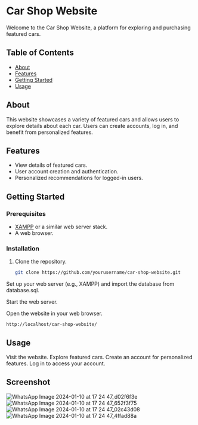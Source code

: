 
# Car Shop Website

Welcome to the Car Shop Website, a platform for exploring and purchasing featured cars.

## Table of Contents

- [About](#about)
- [Features](#features)
- [Getting Started](#getting-started)
- [Usage](#usage)


## About

This website showcases a variety of featured cars and allows users to explore details about each car. Users can create accounts, log in, and benefit from personalized features.

## Features

- View details of featured cars.
- User account creation and authentication.
- Personalized recommendations for logged-in users.

## Getting Started

### Prerequisites

- [XAMPP](https://www.apachefriends.org/index.html) or a similar web server stack.
- A web browser.

### Installation

1. Clone the repository.
   ```bash
   git clone https://github.com/yourusername/car-shop-website.git
Set up your web server (e.g., XAMPP) and import the database from database.sql.

Start the web server.

Open the website in your web browser.
```
http://localhost/car-shop-website/
```
## Usage
Visit the website.
Explore featured cars.
Create an account for personalized features.
Log in to access your account.

## Screenshot
![WhatsApp Image 2024-01-10 at 17 24 47_d02f6f3e](https://github.com/parvsablok/Xenonstack_Task2/assets/99950588/53108c4d-a078-4129-b655-efca5efac2c7)
![WhatsApp Image 2024-01-10 at 17 24 47_652f3f75](https://github.com/parvsablok/Xenonstack_Task2/assets/99950588/48d9d4d1-fb53-4ce2-810b-b074a7c156ee)
![WhatsApp Image 2024-01-10 at 17 24 47_02c43d08](https://github.com/parvsablok/Xenonstack_Task2/assets/99950588/9b66ae91-d841-4cac-bd23-9d0999c40de1)
![WhatsApp Image 2024-01-10 at 17 24 47_4ffad88a](https://github.com/parvsablok/Xenonstack_Task2/assets/99950588/ff6356e2-e4c6-4162-ba44-305dbb5e9fd6)


